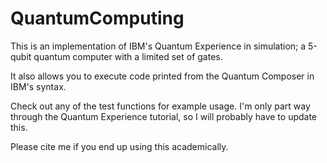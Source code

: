 # QuantumComputing
This is an implementation of IBM's Quantum Experience in simulation; a 5-qubit quantum computer with a limited set of gates.

It also allows you to execute code printed from the Quantum Composer in IBM's syntax.

Check out any of the test functions for example usage. I'm only part way through the Quantum Experience tutorial, so I will probably have to update this.

Please cite me if you end up using this academically.
